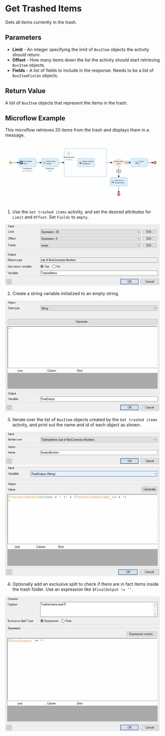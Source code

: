 # Get Trashed Items

Gets all items currently in the trash.

## Parameters

* **Limit** - An integer specifying the limit of `BoxItem` objects the activity should return.
* **Offset** - How many items down the list the activity should start retrieving `BoxItem` objects.
* **Fields** - A list of fields to include in the response. Needs to be a list of `BoxItemFields` objects.

## Return Value

A list of `BoxItem` objects that represent the items in the trash.

## Microflow Example

This microflow retrieves 20 items from the trash and displays them in a message.

![](../../res/folder/get-trashed-items/microflow.png)

1) Use the `Get trashed items` activity, and set the desired attributes for `Limit` and `Offset`. Set `Fields` to `empty`.

![](../../res/folder/get-trashed-items/01-get-trashed-items.png)

2) Create a string variable initialized to an empty string.

![](../../res/folder/get-trashed-items/02-create-variable.png)

3) Iterate over the list of `BoxItem` objects created by the `Get trashed items` activity, and print out the name and id of each object as shown.

![](../../res/folder/get-trashed-items/03-loop.png)
![](../../res/folder/get-trashed-items/03-change-variable.png)

4) Optionally add an exclusive split to check if there are in fact items inside the trash folder. Use an expression like `$FinalOutput != ''`.

![](../../res/folder/get-trashed-items/04-exclusive-split.png)